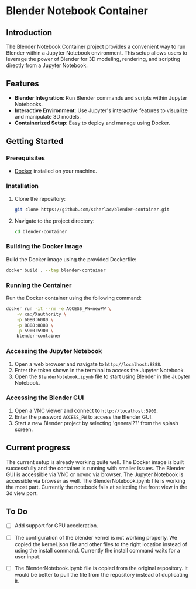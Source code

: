 # Blender Notebook Container

## Introduction
The Blender Notebook Container project provides a convenient way to run Blender within a Jupyter Notebook environment. This setup allows users to leverage the power of Blender for 3D modeling, rendering, and scripting directly from a Jupyter Notebook.

## Features
- **Blender Integration**: Run Blender commands and scripts within Jupyter Notebooks.
- **Interactive Environment**: Use Jupyter's interactive features to visualize and manipulate 3D models.
- **Containerized Setup**: Easy to deploy and manage using Docker.

## Getting Started
### Prerequisites
- [Docker](https://www.docker.com/get-started) installed on your machine.

### Installation
1. Clone the repository:
    ```sh
    git clone https://github.com/scherlac/blender-container.git
    ```
2. Navigate to the project directory:
    ```sh
    cd blender-container
    ```

### Building the Docker Image
Build the Docker image using the provided Dockerfile:
```sh
docker build . --tag blender-container
```

### Running the Container

Run the Docker container using the following command:
```sh
docker run -it --rm -e ACCESS_PW=newPW \
    -v xa:/Xauthority \
    -p 6080:6080 \
    -p 8888:8888 \
    -p 5900:5900 \
    blender-container
```

### Accessing the Jupyter Notebook

1. Open a web browser and navigate to `http://localhost:8888`.
2. Enter the token shown in the terminal to access the Jupyter Notebook.
3. Open the `BlenderNotebook.ipynb` file to start using Blender in the Jupyter Notebook.


### Accessing the Blender GUI

1. Open a VNC viewer and connect to `http://localhost:5900`.
2. Enter the password `ACCESS_PW` to access the Blender GUI.
3. Start a new Blender project by selecting 'general??' from the splash screen.

## Current progress

The current setup is already working quite well. The Docker image is built successfully and the container is running with smaller issues. The Blender GUI is accessible via VNC or novnc via browser. The Jupyter Notebook is accessible via browser as well. The BlenderNotebook.ipynb file is working the most part. Currently the notebook fails at selecting the front view in the 3d view port.

## To Do

- [ ] Add support for GPU acceleration.
- [ ] The configuration of the blender kernel is not working properly. We copied the kernel.json file and other files to the right location instead of using the install command. Currently the install command waits for a user input.
- [ ] The BlenderNotebook.ipynb file is copied from the original repository. It would be better to pull the file from the repository instead of duplicating it. 

